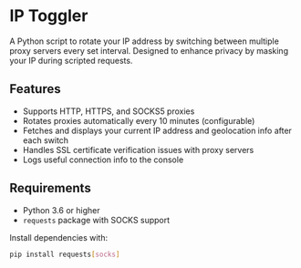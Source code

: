 # IP Toggler

A Python script to rotate your IP address by switching between multiple proxy servers every set interval. Designed to enhance privacy by masking your IP during scripted requests.

## Features

- Supports HTTP, HTTPS, and SOCKS5 proxies
- Rotates proxies automatically every 10 minutes (configurable)
- Fetches and displays your current IP address and geolocation info after each switch
- Handles SSL certificate verification issues with proxy servers
- Logs useful connection info to the console

## Requirements

- Python 3.6 or higher
- `requests` package with SOCKS support

Install dependencies with:

```bash
pip install requests[socks]
